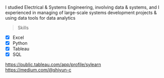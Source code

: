 I studied Electrical & Systems Engineering, involving data & systems, and I experienced in managing of large-scale systems development projects & using data tools for data analytics

> Skills

- [x] Excel
- [x] Python
- [x] Tableau
- [x] SQL

<https://public.tableau.com/app/profile/sylearn> 
<https://medium.com/@shiyun-c>

<br />


